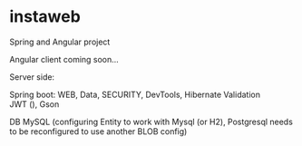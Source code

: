 # instaweb
Spring and Angular project

Angular client coming soon...

Server side:

Spring boot: WEB, Data, SECURITY, DevTools, Hibernate Validation  
JWT (), Gson

DB MySQL (configuring Entity to work with Mysql (or H2), Postgresql needs to be reconfigured  to use another BLOB config)
